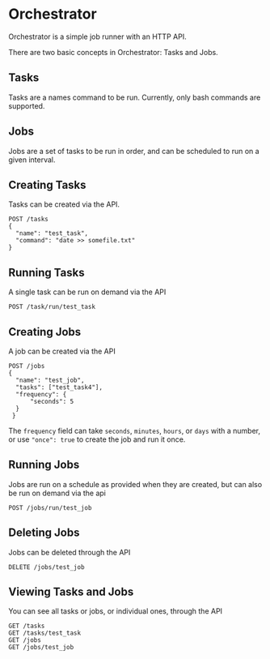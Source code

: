 # Orchestrator

Orchestrator is a simple job runner with an HTTP API. 

There are two basic concepts in Orchestrator: Tasks and Jobs.

## Tasks

Tasks are a names command to be run. Currently, only bash commands are supported.

## Jobs

Jobs are a set of tasks to be run in order, and can be scheduled to run on a given interval.

## Creating Tasks

Tasks can be created via the API.

    POST /tasks
    {
      "name": "test_task",
      "command": "date >> somefile.txt"
    }

## Running Tasks

A single task can be run on demand via the API

    POST /task/run/test_task
    
## Creating Jobs

A job can be created via the API

    POST /jobs
    {
      "name": "test_job",
      "tasks": ["test_task4"],
      "frequency": {
          "seconds": 5
      }
     }
 
The `frequency` field can take `seconds`, `minutes`, `hours`, or `days` with a number, or use `"once": true` to create the job and run it once.

## Running Jobs

Jobs are run on a schedule as provided when they are created, but can also be run on demand via the api

    POST /jobs/run/test_job
    
## Deleting Jobs

Jobs can be deleted through the API

    DELETE /jobs/test_job
    
## Viewing Tasks and Jobs

You can see all tasks or jobs, or individual ones, through the API

    GET /tasks
    GET /tasks/test_task
    GET /jobs
    GET /jobs/test_job
    

  
